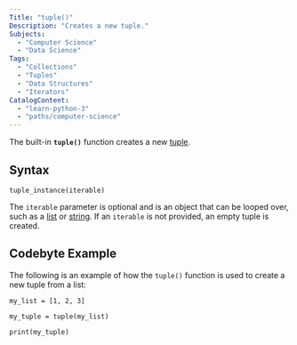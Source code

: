 ```yaml
---
Title: "tuple()"
Description: "Creates a new tuple."
Subjects:
  - "Computer Science"
  - "Data Science"
Tags:
  - "Collections"
  - "Tuples"
  - "Data Structures"
  - "Iterators"
CatalogContent:
  - "learn-python-3"
  - "paths/computer-science"
---
```


The built-in **`tuple()`** function creates a new [tuple](https://www.codecademy.com/resources/docs/python/tuples).

## Syntax

```pseudo
tuple_instance(iterable)
```

The `iterable` parameter is optional and is an object that can be looped over, such as a [list](https://www.codecademy.com/resources/docs/python/lists) or [string](https://www.codecademy.com/resources/docs/python/strings). If an `iterable` is not provided, an empty tuple is created.

## Codebyte Example

The following is an example of how the `tuple()` function is used to create a new tuple from a list:

```codebyte/python
my_list = [1, 2, 3]

my_tuple = tuple(my_list)

print(my_tuple)
```
